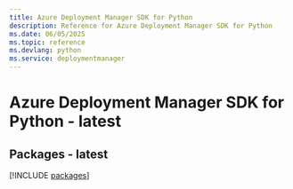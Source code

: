 ```yaml
---
title: Azure Deployment Manager SDK for Python
description: Reference for Azure Deployment Manager SDK for Python
ms.date: 06/05/2025
ms.topic: reference
ms.devlang: python
ms.service: deploymentmanager
---
```

# Azure Deployment Manager SDK for Python - latest
## Packages - latest
[!INCLUDE [packages](deployment-manager-index.md)]